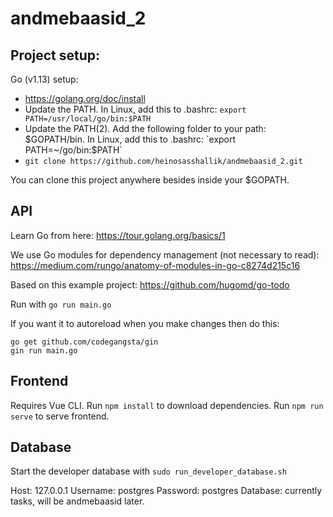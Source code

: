 # andmebaasid_2

## Project setup:

Go (v1.13) setup:
* https://golang.org/doc/install
* Update the PATH. In Linux, add this to .bashrc: `export PATH=/usr/local/go/bin:$PATH`
* Update the PATH(2). Add the following folder to your path: $GOPATH/bin. In Linux, add this to .bashrc: `export PATH=~/go/bin:$PATH`
* `git clone https://github.com/heinosasshallik/andmebaasid_2.git`

You can clone this project anywhere besides inside your $GOPATH.

## API

Learn Go from here:
https://tour.golang.org/basics/1

We use Go modules for dependency management (not necessary to read):
https://medium.com/rungo/anatomy-of-modules-in-go-c8274d215c16

Based on this example project:
https://github.com/hugomd/go-todo

Run with `go run main.go`

If you want it to autoreload when you make changes then do this:

```
go get github.com/codegangsta/gin
gin run main.go
```

## Frontend

Requires Vue CLI.
Run `npm install` to download dependencies.
Run `npm run serve` to serve frontend.

## Database

Start the developer database with `sudo run_developer_database.sh`

Host: 127.0.0.1
Username: postgres
Password: postgres
Database: currently tasks, will be andmebaasid later.
